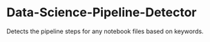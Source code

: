 # Data-Science-Pipeline-Detector
Detects the pipeline steps for any notebook files based on keywords.
